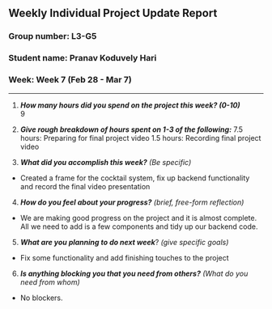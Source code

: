 ## Weekly Individual Project Update Report
### Group number: L3-G5
### Student name: Pranav Koduvely Hari
### Week: Week 7 (Feb 28  - Mar 7)
___
1. ***How many hours did you spend on the project this week? (0-10)***  
    9

2. ***Give rough breakdown of hours spent on 1-3 of the following:***
   7.5 hours: Preparing for final project video
   1.5 hours: Recording final project video

3. ***What did you accomplish this week?*** _(Be specific)_
  - Created a frame for the cocktail system, fix up backend functionality and record the final video presentation 

4. ***How do you feel about your progress?*** _(brief, free-form reflection)_
  - We are making good progress on the project and it is almost complete. All we need to add is a few components and tidy up our backend code. 
    
5. ***What are you planning to do next week***? _(give specific goals)_
  - Fix some functionality and add finishing touches to the project

6. ***Is anything blocking you that you need from others?*** _(What do you need from whom)_
  - No blockers. 
